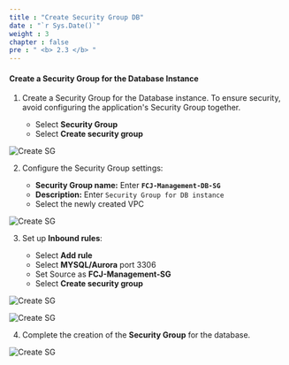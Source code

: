 ```yaml
---
title : "Create Security Group DB"
date : "`r Sys.Date()`"
weight : 3
chapter : false
pre : " <b> 2.3 </b> "
---
```



#### Create a Security Group for the Database Instance

1. Create a Security Group for the Database instance. To ensure security, avoid configuring the application's Security Group together.

   - Select **Security Group**
   - Select **Create security group**

![Create SG](/images/3/0001.png?featherlight=false&width=90pc)

2. Configure the Security Group settings:

   - **Security Group name:** Enter **```FCJ-Management-DB-SG```**
   - **Description:** Enter ```Security Group for DB instance```
   - Select the newly created VPC

![Create SG](/images/3/0002.png?featherlight=false&width=90pc)

3. Set up **Inbound rules**:

   - Select **Add rule**
   - Select **MYSQL/Aurora** port 3306
   - Set Source as **FCJ-Management-SG**
   - Select **Create security group**

![Create SG](/images/3/0003.png?featherlight=false&width=90pc)

![Create SG](/images/3/0004.png?featherlight=false&width=90pc)

4. Complete the creation of the **Security Group** for the database.

![Create SG](/images/3/0005.png?featherlight=false&width=90pc)
